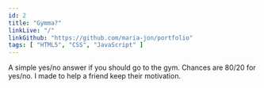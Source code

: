 ```yaml
---
id: 2
title: "Gymma?"
linkLive: "/"
linkGithub: "https://github.com/maria-jon/portfolio"
tags: [ "HTML5", "CSS", "JavaScript" ]
---
```


A simple yes/no answer if you should go to the gym. Chances are 80/20 for yes/no. I made to help a friend keep their motivation.